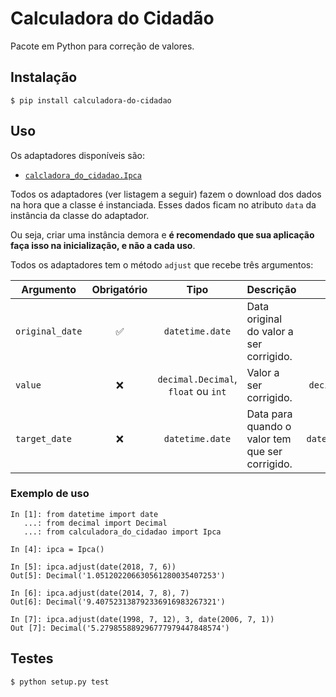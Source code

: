 # Calculadora do Cidadão

Pacote em Python para correção de valores.

## Instalação

```console
$ pip install calculadora-do-cidadao
```

## Uso

Os adaptadores disponíveis são:

* [`calcladora_do_cidadao.Ipca`](https://www.ibge.gov.br/estatisticas/economicas/precos-e-custos/9256-indice-nacional-de-precos-ao-consumidor-amplo.html)

Todos os adaptadores (ver listagem a seguir) fazem o download dos dados na hora que a classe é instanciada. Esses dados ficam no atributo `data` da instância da classe do adaptador.

Ou seja, criar uma instância demora e **é recomendado que sua aplicação faça isso na inicialização, e não a cada uso**.

Todos os adaptadores tem o método `adjust` que recebe três argumentos:

| Argumento | Obrigatório | Tipo |Descrição | Valor padrão |
|---|:-:|:-:|---|:-:|
| `original_date` | ✅ | `datetime.date` | Data original do valor a ser corrigido. | |
| `value` | ❌ | `decimal.Decimal`, `float` ou `int` | Valor a ser corrigido. | `decimal.Decimal('1')` |
| `target_date` | ❌ |  `datetime.date` | Data para quando o valor tem que ser corrigido. | `datetime.date.today()` |


### Exemplo de uso

```
In [1]: from datetime import date
   ...: from decimal import Decimal
   ...: from calculadora_do_cidadao import Ipca

In [4]: ipca = Ipca()

In [5]: ipca.adjust(date(2018, 7, 6))
Out[5]: Decimal('1.051202206630561280035407253')

In [6]: ipca.adjust(date(2014, 7, 8), 7)
Out[6]: Decimal('9.407523138792336916983267321')

In [7]: ipca.adjust(date(1998, 7, 12), 3, date(2006, 7, 1))
Out [7]: Decimal('5.279855889296777979447848574')
```

## Testes

```
$ python setup.py test
```

